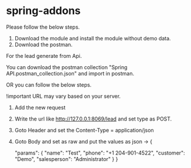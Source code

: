 # spring-addons

Please follow the below steps.

1. Download the module and install the module without demo data.
2. Download the postman.


For the lead generate from Api.

You can download the postman collection "Spring API.postman_collection.json" and import in postman.

OR you can follow the below steps.

!important URL may vary based on your server.

1. Add the new request 
2. Write the url like http://127.0.0.1:8069/lead and set type as POST.
3. Goto Header and set the Content-Type = application/json
4. Goto Body and set as raw and put the values as json -> {
   
    "params": {
        "name": "Test",
        "phone": "+1 204-901-4522",
        "customer": "Demo",
        "salesperson": "Administrator"
    }
} 